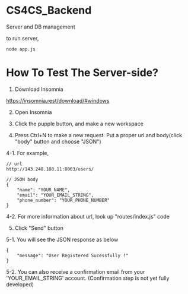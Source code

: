 # CS4CS_Backend
Server and DB management

to run server,
```
node app.js
```
# How To Test The Server-side?
1. Download Insomnia

https://insomnia.rest/download/#windows

2. Open Insomnia

3. Click the pupple button, and make a new workspace

4. Press Ctrl+N to make a new request. Put a proper url and body(click "body" button and choose "JSON")

4-1. For example, 
```
// url
http://143.248.188.11:8003/users/

// JSON body
{
	"name": "YOUR_NAME",
	"email": "YOUR_EMAIL_STRING",
	"phone_number": "YOUR_PHONE_NUMBER"
}
```

4-2. For more information about url, look up "routes/index.js" code

5. Click "Send" button

5-1. You will see the JSON response as below
```
{
	"message": "User Registered Sucessfully !"
}
```

5-2. You can also receive a confirmation email from your 'YOUR_EMAIL_STRING' account. (Confirmation step is not yet fully developed)

